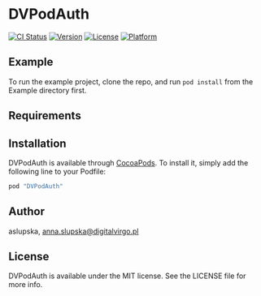 # DVPodAuth

[![CI Status](http://img.shields.io/travis/aslupska/DVPodAuth.svg?style=flat)](https://travis-ci.org/aslupska/DVPodAuth)
[![Version](https://img.shields.io/cocoapods/v/DVPodAuth.svg?style=flat)](http://cocoapods.org/pods/DVPodAuth)
[![License](https://img.shields.io/cocoapods/l/DVPodAuth.svg?style=flat)](http://cocoapods.org/pods/DVPodAuth)
[![Platform](https://img.shields.io/cocoapods/p/DVPodAuth.svg?style=flat)](http://cocoapods.org/pods/DVPodAuth)

## Example

To run the example project, clone the repo, and run `pod install` from the Example directory first.

## Requirements

## Installation

DVPodAuth is available through [CocoaPods](http://cocoapods.org). To install
it, simply add the following line to your Podfile:

```ruby
pod "DVPodAuth"
```

## Author

aslupska, anna.slupska@digitalvirgo.pl

## License

DVPodAuth is available under the MIT license. See the LICENSE file for more info.
